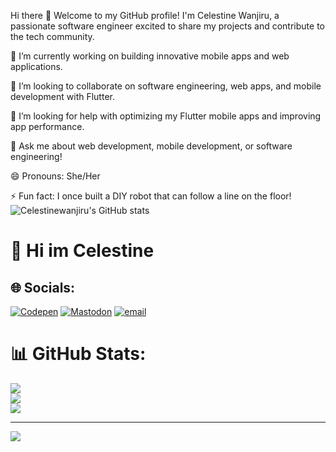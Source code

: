 Hi there 👋
Welcome to my GitHub profile! I'm Celestine Wanjiru, a passionate software engineer excited to share my projects and contribute to the tech community.

🔭 I’m currently working on building innovative mobile apps and web applications.

👯 I’m looking to collaborate on software engineering, web apps, and mobile development with Flutter.

🤔 I’m looking for help with optimizing my Flutter mobile apps and improving app performance.

💬 Ask me about web development, mobile development, or software engineering!

😄 Pronouns: She/Her

⚡ Fun fact: I once built a DIY robot that can follow a line on the floor!
![Celestinewanjiru's  GitHub stats](https://github-readme-stats.vercel.app/api?username=Celestinewanjiru&show_icons=true&theme=radical)
# 💫 Hi im Celestine


## 🌐 Socials:
[![Codepen](https://img.shields.io/badge/Codepen-000000?logo=codepen&logoColor=white)](https://codepen.io/C) [![Mastodon](https://img.shields.io/badge/-MASTODON-%232B90D9?logo=mastodon&logoColor=white)](https://mastodon.social/@Celestine) [![email](https://img.shields.io/badge/Email-D14836?logo=gmail&logoColor=white)](mailto:celestinewanjiru5@gmail.com) 
# 📊 GitHub Stats:
![](https://github-readme-stats.vercel.app/api?username=Celestinewanjiru&theme=dark&hide_border=false&include_all_commits=false&count_private=false)<br/>
![](https://nirzak-streak-stats.vercel.app/?user=Celestinewanjiru&theme=dark&hide_border=false)<br/>
![](https://github-readme-stats.vercel.app/api/top-langs/?username=Celestinewanjiru&theme=dark&hide_border=false&include_all_commits=false&count_private=false&layout=compact)

---
[![](https://visitcount.itsvg.in/api?id=Celestinewanjiru&icon=0&color=0)](https://visitcount.itsvg.in)

<!-- Proudly created with GPRM ( https://gprm.itsvg.in ) -->
